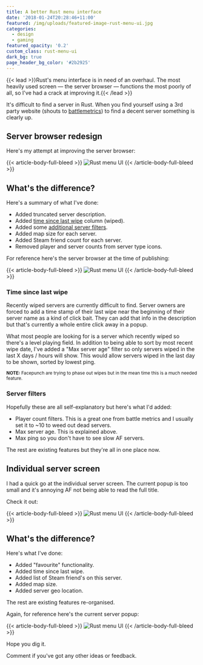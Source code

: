 ```yaml
---
title: A better Rust menu interface
date: '2018-01-24T20:28:46+11:00'
featured: /img/uploads/featured-image-rust-menu-ui.jpg
categories:
  - design
  - gaming
featured_opacity: '0.2'
custom_class: rust-menu-ui
dark_bg: true
page_header_bg_color: '#2b2925'
---
```

{{< lead >}}Rust's menu interface is in need of an overhaul. The most heavily used screen &mdash; the server browser &mdash; functions the most poorly of all, so I've had a crack at improving it.{{< /lead >}}

It's difficult to find a server in Rust. When you find yourself using a 3rd party website (shouts to [battlemetrics](https://www.battlemetrics.com/servers/rust)) to find a decent server something is clearly up. 

## Server browser redesign

Here's my attempt at improving the server browser:

{{< article-body-full-bleed >}}
![Rust menu UI](/img/uploads/article-rust-menu-ui-servers.jpg)
{{< /article-body-full-bleed >}}

## What's the difference?

Here's a summary of what I've done:

* Added truncated server description.
* Added [time since last wipe](#time-since-last-wipe) column (wiped).
* Added some [additional server filters](#server-filters).
* Added map size for each server.
* Added Steam friend count for each server.
* Removed player and server counts from server type icons.

For reference here's the server browser at the time of publishing:

{{< article-body-full-bleed >}}
![Rust menu UI](/img/uploads/article-rust-menu-ui-servers-old.jpg)
{{< /article-body-full-bleed >}}

### Time since last wipe

Recently wiped servers are currently difficult to find. Server owners are forced to add a time stamp of their last wipe near the beginning of their server name as a kind of click bait. They can add that info in the description but that's currently a whole entire click away in a popup.

What most people are looking for is a server which recently wiped so there's a level playing field. In addition to being able to sort by most recent wipe date, I've added a "Max server age" filter so only servers wiped in the last X days / hours will show. This would allow servers wiped in the last day to be shown, sorted by lowest ping.

<small>**NOTE:** Facepunch are trying to phase out wipes but in the mean time this is a much needed feature.</small>

### Server filters

Hopefully these are all self-explanatory but here's what I'd added:

* Player count filters. This is a great one from battle metrics and I usually set it to ~10 to weed out dead servers.
* Max server age. This is explained above.
* Max ping so you don't have to see slow AF servers.

The rest are existing features but they're all in one place now.

## Individual server screen

I had a quick go at the individual server screen. The current popup is too small and it's annoying AF not being able to read the full title. 

Check it out:

{{< article-body-full-bleed >}}
![Rust menu UI](/img/uploads/article-rust-menu-ui-servers-server.jpg)
{{< /article-body-full-bleed >}}

## What's the difference?

Here's what I've done:

* Added "favourite" functionality.
* Added time since last wipe.
* Added list of Steam friend's on this server.
* Added map size.
* Added server geo location.

The rest are existing features re-organised.

Again, for reference here's the current server popup:

{{< article-body-full-bleed >}}
![Rust menu UI](/img/uploads/article-rust-menu-ui-servers-server-old.jpg)
{{< /article-body-full-bleed >}}

Hope you dig it. 

Comment if you've got any other ideas or feedback.